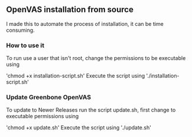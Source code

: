 ## OpenVAS installation from source
<p>I made this to automate the process of installation, it can be time consuming.</p>

### How to use it
<p>To run use a user that isn't root, change the permissions to be executable using</p>
'chmod +x installation-script.sh'
Execute the script using
'./installation-script.sh'

### Update Greenbone OpenVAS
<p>To update to Newer Releases run the script update.sh, first change to executable permissions using</p>
'chmod +x update.sh'
Execute the script using
'./update.sh'
